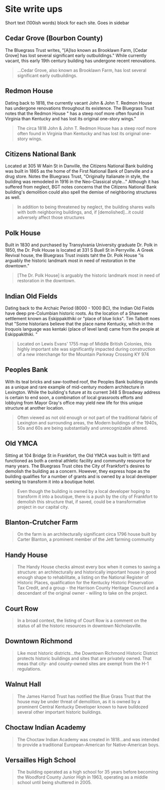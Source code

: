 # Site write ups

Short text (100ish words) block for each site. Goes in sidebar

## Cedar Grove (Bourbon County)

The Bluegrass Trust writes, "[A]lso known as Brooklawn Farm, [Cedar Grove] has lost several significant early outbuildings." While currently vacant, this early 19th century building has undergone recent renovations.

>...Cedar Grove, also known as Brooklawn Farm, has lost several significant early outbuildings.

## Redmon House

Dating back to 1818, the currently vacant John &amp; John T. Redmon House has undergone renovations throughout its existence. The Bluegrass Trust notes that the Redmon House " has a steep roof more often found in Virginia than Kentucky and has lost its original one-story wings."

> The circa 1818 John &amp; John T. Redmon House has a steep roof more often found in Virginia than Kentucky and has lost its original one-story wings.

## Citizens National Bank

Located at 305 W Main St in Danville, the Citizens National Bank building was built in 1865 as the home of the First National Bank of Danville and a drug store. Notes the Bluegrass Trust, "Originally Italianate in style, the building was remodeled in 1916 in the Neo-Classical style..." Although it has suffered from neglect, BGT notes concerns that the Citizens National Bank building's demolition could also spell the demise of neighboring structures as well.

> In addition to being threatened by neglect, the building shares walls with both neighboring buildings, and, if [demolished]...it could adversely affect those structures

## Polk House

Built in 1830 and purchased by Transylvania University graduate Dr. Polk in 1850, the Dr. Polk House is located at 331 S Buell St in Perryville. A Greek Revival house, the Bluegrass Trust insists taht the Dr. Polk House "is arguably the historic landmark most in need of restoration in the downtown."

>  [The Dr. Polk House] is arguably the historic landmark most in need of restoration in the downtown.


## Indian Old Fields

Dating back to the Archaic Period (8000 - 1000 BC), the Indian Old Fields have deep pre-Columbian historic roots. As the location of a Shawnee settlement known as Eskippakithiki or "place of blue licks". Tim Talbott noes that "Some historians believe that the place name Kentucky, which in the Iroquois language was kentaki (place of level land) came from the people at Eskippakithiki. "

> Located on Lewis Evans' 1755 map of Middle British Colonies, this highly important site was significantly impacted during construction of a new interchange for the Mountain Parkway Crossing KY 974

## Peoples Bank

With its teal bricks and saw-toothed roof, the Peoples Bank building stands as a unique and rare example of mid-century modern architecture in Lexington.  While the building's future at its current 348 S Broadway address is certain to end soon, a combination of local grassroots efforts and lobbying from Mayor Gray's office may yield new life for this unique structure at another location.

> Often viewed as not old enough or not part of the traditional fabric of Lexington and surrounding areas, the Modern buildings of the 1940s, 50s and 60s are being substantially and unrecognizable altered.

## Old YMCA

Sitting at 104 Bridge St in Frankfort, the Old YMCA was built in 1911 and functioned as both a central athletic facility and community resource for many years. The Bluegrass Trust cites the City of Frankfort's desires to demolish the building as a concern. However, they express hope as the building qualifies for a number of grants and is owned by a local developer seeking to transform it into a boutique hotel.

> Even though the building is owned by a local developer hoping to transform it into a boutique, there is a push by the city of Frankfort to demolish this structure that, if saved, could be a transformative project in our capital city.

## Blanton-Crutcher Farm

> On the farm is an architecturally significant circa 1796 house built by Carter Blanton, a prominent member of the Jett farming community

## Handy House

> The Handy House checks almost every box when it comes to saving a structure: an architecturally and historically important house in good enough shape to rehabilitate, a listing on the National Register of Historic Places, qualification for the Kentucky Historic Preservation Tax Credit, and a group - the Harrison County Heritage Council and a descendant of the original owner - willing to take on the project.

## Court Row

> In a broad context, the listing of Court Row is a comment on the status of all the historic resources in downtown Nicholasville.

## Downtown Richmond

 > Like most historic districts...the Downtown Richmond Historic District protects historic buildings and sites that are privately owned. That meas that city- and county-owned sites are exempt from the H-1 regulations.

## Walnut Hall

> The James Harrod Trust has notified the Blue Grass Trust that the house may be under threat of demolition, as it is owned by a prominent Central Kentucky Developer known to have bulldozed several other important historic buildings.

## Choctaw Indian Academy

> The Choctaw Indian Academy was created in 1818...and was intended to provide a traditional European-American for Native-American boys.

## Versailles High School

> The building operated as a high school for 35 years before becoming the Woodford County Junior High in 1963, operating as a middle school until being shuttered in 2005.



 